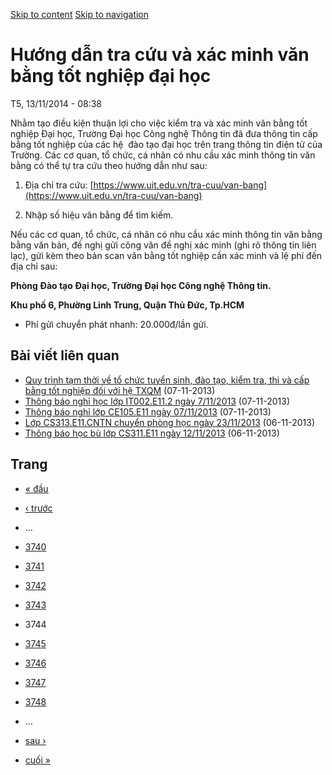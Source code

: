 [Skip to content](https://daa.uit.edu.vn/thongbao/huong-dan-tra-cuu-va-xac-minh-van-bang-tot-nghiep-dai-hoc?page=3743#main)
 [Skip to navigation](https://daa.uit.edu.vn/thongbao/huong-dan-tra-cuu-va-xac-minh-van-bang-tot-nghiep-dai-hoc?page=3743#main-nav)

Hướng dẫn tra cứu và xác minh văn bằng tốt nghiệp đại học
=========================================================

T5, 13/11/2014 - 08:38

Nhằm tạo điều kiện thuận lợi cho việc kiểm tra và xác minh văn bằng tốt nghiệp Đại học, Trường Đại học Công nghệ Thông tin đã đưa thông tin cấp bằng tốt nghiệp của các hệ  đào tạo đại học trên trang thông tin điện tử của Trường. Các cơ quan, tổ chức, cá nhân có nhu cầu xác minh thông tin văn bằng có thể tự tra cứu theo hướng dẫn như sau:

1.  Địa chỉ tra cứu: [https://www.uit.edu.vn/tra-cuu/van-bang](https://www.uit.edu.vn/tra-cuu/van-bang)
    
2.  Nhập số hiệu văn bằng để tìm kiếm.

Nếu các cơ quan, tổ chức, cá nhân có nhu cầu xác minh thông tin văn bằng bằng văn bản, đề nghị gửi công văn đề nghị xác minh (ghi rõ thông tin liên lạc), gửi kèm theo bản scan văn bằng tốt nghiệp cần xác minh và lệ phí đến địa chỉ sau:  

**Phòng Đào tạo Đại học, Trường Đại học Công nghệ Thông tin.**

**Khu phố 6, Phường Linh Trung, Quận Thủ Đức, Tp.HCM**

*   Phí gửi chuyển phát nhanh: 20.000đ/lần gửi.

Bài viết liên quan
------------------

*   [Quy trình tạm thời về tổ chức tuyển sinh, đào tạo, kiểm tra, thi và cấp bằng tốt nghiệp đối với hệ TXQM](https://daa.uit.edu.vn/thongbao/quy-trinh-tam-thoi-ve-chuc-tuyen-sinh-dao-tao-kiem-tra-thi-va-cap-bang-tot-nghiep-doi-voi)
     (07-11-2013)
*   [Thông báo nghỉ học lớp IT002.E11.2 ngày 7/11/2013](https://daa.uit.edu.vn/thongbao/thong-bao-nghi-hoc-lop-it002e112-ngay-7112013)
     (07-11-2013)
*   [Thông báo nghỉ lớp CE105.E11 ngày 07/11/2013](https://daa.uit.edu.vn/thongbao/thong-bao-nghi-lop-ce105e11-ngay-07112013)
     (07-11-2013)
*   [Lớp CS313.E11.CNTN chuyển phòng học ngày 23/11/2013](https://daa.uit.edu.vn/thongbao/lop-cs313e11cntn-chuyen-phong-hoc-ngay-23112013)
     (06-11-2013)
*   [Thông báo học bù lớp CS311.E11 ngày 12/11/2013](https://daa.uit.edu.vn/thongbao/thong-bao-hoc-bu-lop-cs311e11-ngay-12112013)
     (06-11-2013)

Trang
-----

*   [« đầu](https://daa.uit.edu.vn/thongbao/huong-dan-tra-cuu-va-xac-minh-van-bang-tot-nghiep-dai-hoc "Đến trang đầu tiên")
    
*   [‹ trước](https://daa.uit.edu.vn/thongbao/huong-dan-tra-cuu-va-xac-minh-van-bang-tot-nghiep-dai-hoc?page=3742 "Đến trang kế trước")
    
*   …
*   [3740](https://daa.uit.edu.vn/thongbao/huong-dan-tra-cuu-va-xac-minh-van-bang-tot-nghiep-dai-hoc?page=3739 "Đến trang 3740")
    
*   [3741](https://daa.uit.edu.vn/thongbao/huong-dan-tra-cuu-va-xac-minh-van-bang-tot-nghiep-dai-hoc?page=3740 "Đến trang 3741")
    
*   [3742](https://daa.uit.edu.vn/thongbao/huong-dan-tra-cuu-va-xac-minh-van-bang-tot-nghiep-dai-hoc?page=3741 "Đến trang 3742")
    
*   [3743](https://daa.uit.edu.vn/thongbao/huong-dan-tra-cuu-va-xac-minh-van-bang-tot-nghiep-dai-hoc?page=3742 "Đến trang 3743")
    
*   3744
*   [3745](https://daa.uit.edu.vn/thongbao/huong-dan-tra-cuu-va-xac-minh-van-bang-tot-nghiep-dai-hoc?page=3744 "Đến trang 3745")
    
*   [3746](https://daa.uit.edu.vn/thongbao/huong-dan-tra-cuu-va-xac-minh-van-bang-tot-nghiep-dai-hoc?page=3745 "Đến trang 3746")
    
*   [3747](https://daa.uit.edu.vn/thongbao/huong-dan-tra-cuu-va-xac-minh-van-bang-tot-nghiep-dai-hoc?page=3746 "Đến trang 3747")
    
*   [3748](https://daa.uit.edu.vn/thongbao/huong-dan-tra-cuu-va-xac-minh-van-bang-tot-nghiep-dai-hoc?page=3747 "Đến trang 3748")
    
*   …
*   [sau ›](https://daa.uit.edu.vn/thongbao/huong-dan-tra-cuu-va-xac-minh-van-bang-tot-nghiep-dai-hoc?page=3744 "Đến trang kế sau")
    
*   [cuối »](https://daa.uit.edu.vn/thongbao/huong-dan-tra-cuu-va-xac-minh-van-bang-tot-nghiep-dai-hoc?page=3863 "Đến trang cuối cùng")